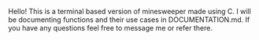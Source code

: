 Hello! This is a terminal based version of minesweeper made using C. I will be documenting functions and their use cases in DOCUMENTATION.md. If you have any questions feel free to message me or refer there.